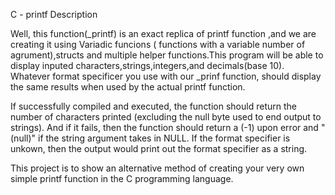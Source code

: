 C - printf Description

Well, this function(_printf) is an exact replica of printf function ,and we are creating it using Variadic funcions ( functions with a variable number of agrument),structs and multiple helper functions.This program will be able to display inputed characters,strings,integers,and decimals(base 10). Whatever format specificer you use with our _prinf function, should display the same results when used by the actual printf function.

If successfully compiled and executed, the function should return the number of characters printed (excluding the null byte used to end output to strings). And if it fails, then the function should return a (-1) upon error and "(null)" if the string argument takes in NULL. If the format specifier is unkown, then the output would print out the format specifier as a string.

This project is to show an alternative method of creating your very own simple printf function in the C programming language.
